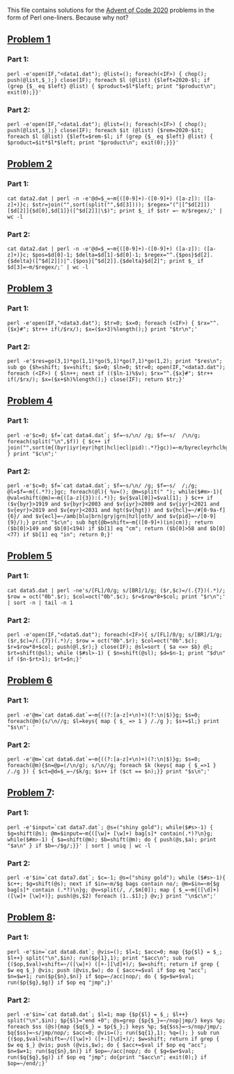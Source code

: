 This file contains solutions for the [Advent of Code 2020](https://adventofcode.com/2020) problems in the form of Perl one-liners. Because why not?

## [Problem 1](https://adventofcode.com/2020/day/1)
### Part 1:

    perl -e'open(IF,"<data1.dat"); @list=(); foreach(<IF>) { chop(); push(@list,$_);} close(IF); foreach $l (@list) {$left=2020-$l; if (grep {$_ eq $left} @list) { $product=$l*$left; print "$product\n"; exit(0);}}'

### Part 2:

    perl -e'open(IF,"<data1.dat"); @list=(); foreach(<IF>) { chop(); push(@list,$_);} close(IF); foreach $it (@list) {$rem=2020-$it; foreach $l (@list) {$left=$rem-$l; if (grep {$_ eq $left} @list) { $product=$it*$l*$left; print "$product\n"; exit(0);}}}'

## [Problem 2](https://adventofcode.com/2020/day/2)
### Part 1:
   
    cat data2.dat | perl -n -e'@d=$_=~m{([0-9]+)-([0-9]+) ([a-z]): ([a-z]+)}c; $str=join("",sort(split("",$d[3]))); $regex="(^|[^$d[2]])[$d[2]]{$d[0],$d[1]}([^$d[2]]|\$)"; print $_ if $str =~ m/$regex/;' | wc -l

### Part 2:

    cat data2.dat | perl -n -e'@d=$_=~m{([0-9]+)-([0-9]+) ([a-z]): ([a-z]+)}c; $pos=$d[0]-1; $delta=$d[1]-$d[0]-1; $regex="^.{$pos}$d[2].{$delta}([^$d[2]])|^.{$pos}[^$d[2]].{$delta}$d[2]"; print $_ if $d[3]=~m/$regex/;' | wc -l

## [Problem 3](https://adventofcode.com/2020/day/3)
### Part 1:
   
    perl -e'open(IF,"<data3.dat"); $tr=0; $x=0; foreach (<IF>) { $rx="^.{$x}#"; $tr++ if(/$rx/); $x=($x+3)%length();} print "$tr\n";'

### Part 2:

    perl -e'$res=go(3,1)*go(1,1)*go(5,1)*go(7,1)*go(1,2); print "$res\n"; sub go {$h=shift; $v=shift; $x=0; $ln=0; $tr=0; open(IF,"<data3.dat"); foreach (<IF>) { $ln++; next if (($ln-1)%$v); $rx="^.{$x}#"; $tr++ if(/$rx/); $x=($x+$h)%length();} close(IF); return $tr;}'

## [Problem 4](https://adventofcode.com/2020/day/4)
### Part 1:

    perl -e'$c=0; $f=`cat data4.dat`; $f=~s/\n/ /g; $f=~s/  /\n/g; foreach(split("\n",$f)) { $c++ if join("",sort(m{(byr|iyr|eyr|hgt|hcl|ecl|pid):.*?}gc))=~m/byrecleyrhclhgtiyrpid/; } print "$c\n";'

### Part 2:

    perl -e'$c=0; $f=`cat data4.dat`; $f=~s/\n/ /g; $f=~s/  /;/g; @l=$f=~m{(.*?);}gc; foreach(@l){ %v=(); @m=split(" "); while($#m>-1){ @val=shift(@m)=~m{([a-z]{3}):(.*)}; $v{$val[0]}=$val[1]; } $c++ if ($v{byr}>1919 and $v{byr}<2003 and $v{iyr}>2009 and $v{iyr}<2021 and $v{eyr}>2019 and $v{eyr}<2031 and hgt($v{hgt}) and $v{hcl}=~/#[0-9a-f]{6}/ and $v{ecl}=~/amb|blu|brn|gry|grn|hzl|oth/ and $v{pid}=~/[0-9]{9}/);} print "$c\n"; sub hgt{@b=shift=~m{([0-9]+)(in|cm)}; return ($b[0]>149 and $b[0]<194) if $b[1] eq "cm"; return ($b[0]>58 and $b[0]<77) if $b[1] eq "in"; return 0;}'
    
## [Problem 5](https://adventofcode.com/2020/day/5)
### Part 1:

    cat data5.dat | perl -ne's/[FL]/0/g; s/[BR]/1/g; ($r,$c)=/(.{7})(.*)/; $row = oct("0b".$r); $col=oct("0b".$c); $r=$row*8+$col; print "$r\n";' | sort -n | tail -n 1

### Part 2:

    perl -e'open(IF,"<data5.dat"); foreach(<IF>){ s/[FL]/0/g; s/[BR]/1/g; ($r,$c)=/(.{7})(.*)/; $row = oct("0b".$r); $col=oct("0b".$c); $r=$row*8+$col; push(@l,$r);} close(IF); @sl=sort { $a <=> $b} @l; $rt=shift(@sl); while ($#sl>-1) { $n=shift(@sl); $d=$n-1; print "$d\n" if ($n-$rt>1); $rt=$n;}'

## [Problem 6](https://adventofcode.com/2020/day/6)
### Part 1:

    perl -e'@m=`cat data6.dat`=~m{((?:[a-z]+\n)+)(?:\n|$)}g; $s=0; foreach(@m){s/\n//g; $l=keys{ map { $_ => 1 } /./g }; $s+=$l;} print "$s\n"; '

### Part 2:

    perl -e'@m=`cat data6.dat`=~m{((?:[a-z]+\n)+)(?:\n|$)}g; $s=0; foreach(@m){$n=@p=(/\n/g); s/\n//g; foreach $k (keys{ map { $_=>1 } /./g }) { $ct=@d=$_=~/$k/g; $s++ if ($ct == $n);}} print "$s\n";'


## [Problem 7](https://adventofcode.com/2020/day/7):
### Part 1:

    perl -e'$input=`cat data7.dat`; @s=("shiny gold"); while($#s>-1) { $g=shift(@s); @m=$input=~m{([\w]+ [\w]+) bag[s]* contain(.*)?\n}g; while($#m>-1) { $a=shift(@m); $b=shift(@m); do { push(@s,$a); print "$a\n" } if $b=~/$g/;}}' | sort | uniq | wc -l

### Part 2:

    perl -e'$in=`cat data7.dat`; $c=-1; @s=("shiny gold"); while ($#s>-1){ $c++; $g=shift(@s); next if $in=~m/$g bags contain no/; @m=$in=~m{$g bag[s]* contain (.*?)\n}g; @v=split(/, /,$m[0]); map { $_=~m{([\d]+) ([\w]+ [\w]+)}; push(@s,$2) foreach (1..$1);} @v;} print "\n$c\n";'

## [Problem 8](https://adventofcode.com/2020/day/8):
### Part 1:

    perl -e'$in=`cat data8.dat`; @vis=(); $l=1; $acc=0; map {$p{$l} = $_; $l++} split("\n",$in); run($p{1},1); print "$acc\n"; sub run {($op,$val)=shift=~/([\w]+) ([+-][\d]+)/; $w=shift; return if grep { $w eq $_} @vis; push (@vis,$w); do { $acc+=$val if $op eq "acc"; $n=$w+1; run($p{$n},$n)} if $op=~/acc|nop/; do { $g=$w+$val; run($p{$g},$g)} if $op eq "jmp";}'

### Part 2:

    perl -e'$in=`cat data8.dat`; $l=1; map {$p{$l} = $_; $l++} split("\n",$in); $p{$l}="end +0"; @s=grep {$p{$_}=~/nop|jmp/} keys %p; foreach $ss (@s){map {$q{$_} = $p{$_};} keys %p; $q{$ss}=~s/nop/jmp/; $q{$ss}=~s/jmp/nop/; $acc=0; @vis=(); run($q{1},1); %q=(); } sub run {($op,$val)=shift=~/([\w]+) ([+-][\d]+)/; $w=shift; return if grep { $w eq $_} @vis; push (@vis,$w); do { $acc+=$val if $op eq "acc"; $n=$w+1; run($q{$n},$n)} if $op=~/acc|nop/; do { $g=$w+$val; run($q{$g},$g)} if $op eq "jmp"; do{print "$acc\n"; exit(0);} if $op=~/end/;}'

